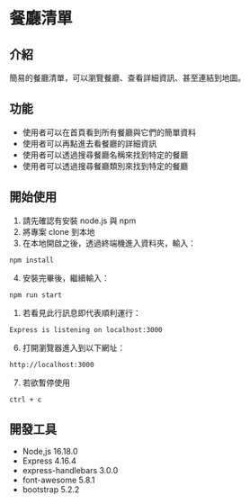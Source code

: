 # 餐廳清單

## 介紹
簡易的餐廳清單，可以瀏覽餐廳、查看詳細資訊、甚至連結到地圖。

## 功能
- 使用者可以在首頁看到所有餐廳與它們的簡單資料
- 使用者可以再點進去看餐廳的詳細資訊
- 使用者可以透過搜尋餐廳名稱來找到特定的餐廳
- 使用者可以透過搜尋餐廳類別來找到特定的餐廳 

## 開始使用
1. 請先確認有安裝 node.js 與 npm
2. 將專案 clone 到本地
3. 在本地開啟之後，透過終端機進入資料夾，輸入：
```
npm install
```
4. 安裝完畢後，繼續輸入：
```
npm run start
```
1. 若看見此行訊息即代表順利運行：
```
Express is listening on localhost:3000
```
6. 打開瀏覽器進入到以下網址：
```
http://localhost:3000
```
7. 若欲暫停使用
```
ctrl + c
```
## 開發工具
- Node,js 16.18.0
- Express 4.16.4
- express-handlebars 3.0.0
- font-awesome 5.8.1
- bootstrap 5.2.2
